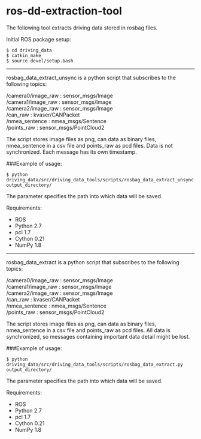 # ros-dd-extraction-tool
The following tool extracts driving data stored in rosbag files.

Initial ROS package setup:
```
$ cd driving_data
$ catkin_make
$ source devel/setup.bash
```
----------------

rosbag_data_extract_unsync is a python script that subscribes to the following topics:

/camera0/image_raw	: sensor_msgs/Image      
/camera1/image_raw	: sensor_msgs/Image      
/camera2/image_raw	: sensor_msgs/Image      
/can_raw		        : kvaser/CANPacket       
/nmea_sentence 		  : nmea_msgs/Sentence     
/points_raw		      : sensor_msgs/PointCloud2

The script stores image files as png, can data as binary files, nmea_sentence in a csv file and points_raw as pcd files. Data is not synchronized. Each message has its own timestamp.

###Example of usage:
```
$ python driving_data/src/driving_data_tools/scripts/rosbag_data_extract_unsync.py output_directory/
```
The parameter specifies the path into which data will be saved.

Requirements:

- ROS
- Python 2.7
- pcl 1.7
- Cython 0.21
- NumPy 1.8

----------------

rosbag_data_extract is a python script that subscribes to the following topics:

/camera0/image_raw	: sensor_msgs/Image      
/camera1/image_raw	: sensor_msgs/Image      
/camera2/image_raw	: sensor_msgs/Image      
/can_raw		        : kvaser/CANPacket       
/nmea_sentence 		  : nmea_msgs/Sentence     
/points_raw	      	: sensor_msgs/PointCloud2

The script stores image files as png, can data as binary files, nmea_sentence in a csv file and points_raw as pcd files. All data is synchronized, so messages containing important data detail might be lost.

###Example of usage:
```
$ python driving_data/src/driving_data_tools/scripts/rosbag_data_extract.py output_directory/
```
The parameter specifies the path into which data will be saved.

Requirements:

- ROS
- Python 2.7
- pcl 1.7
- Cython 0.21
- NumPy 1.8
